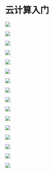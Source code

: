 # 云计算入门

![](D:\笔记\knowledge-base\.images_base\2022-01-10-23-57-03-image.png)

![](D:\笔记\knowledge-base\.images_base\2022-01-11-00-03-07-image.png)

![](D:\笔记\knowledge-base\.images_base\2022-01-11-00-04-01-image.png)

![](D:\笔记\knowledge-base\.images_base\2022-01-11-00-04-47-image.png)

![](D:\笔记\knowledge-base\.images_base\2022-01-11-00-05-34-image.png)

![](D:\笔记\knowledge-base\.images_base\2022-01-11-00-09-38-image.png)

![](D:\笔记\knowledge-base\.images_base\2022-01-11-00-14-40-image.png)

![](D:\笔记\knowledge-base\.images_base\2022-01-11-00-16-36-image.png)

![](D:\笔记\knowledge-base\.images_base\2022-01-11-00-30-14-image.png)

![](D:\笔记\knowledge-base\.images_base\2022-01-11-00-32-10-image.png)

![](D:\笔记\knowledge-base\.images_base\2022-01-11-00-32-55-image.png)

![](D:\笔记\knowledge-base\.images_base\2022-01-11-00-33-24-image.png)

![](D:\笔记\knowledge-base\.images_base\2022-01-11-00-33-58-image.png)

![](D:\笔记\knowledge-base\.images_base\2022-01-11-00-36-32-image.png)

![](D:\笔记\knowledge-base\.images_base\2022-01-11-00-36-46-image.png)

![](D:\笔记\knowledge-base\.images_base\2022-01-11-00-37-50-image.png)
